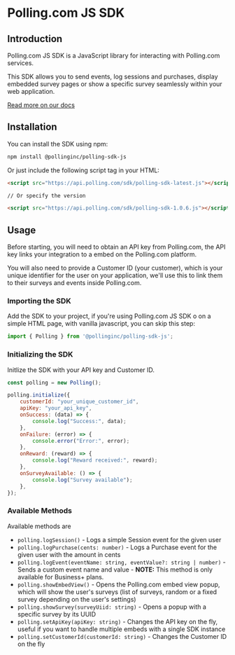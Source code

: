 # Polling.com JS SDK

## Introduction

Polling.com JS SDK is a JavaScript library for interacting with Polling.com services.

This SDK allows you to send events, log sessions and purchases, display embedded survey pages or show a specific survey seamlessly within your web application.

[Read more on our docs](https://docs.polling.com/integration/javascript-sdk)

## Installation

You can install the SDK using npm:

```bash
npm install @pollinginc/polling-sdk-js
```

Or just include the following script tag in your HTML:

```html
<script src="https://api.polling.com/sdk/polling-sdk-latest.js"></script>

// Or specify the version

<script src="https://api.polling.com/sdk/polling-sdk-1.0.6.js"></script>
```

## Usage
Before starting, you will need to obtain an API key from Polling.com, the API key links your integration to a embed on the Polling.com platform.

You will also need to provide a Customer ID (your customer), which is your unique identifier for the user on your application, we'll use this to link them to their surveys and events inside Polling.com.


### Importing the SDK

Add the SDK to your project, if you're using Polling.com JS SDK o on a simple HTML page, with vanilla javascript, you can skip this step:

```javascript
import { Polling } from '@pollinginc/polling-sdk-js';
```

### Initializing the SDK
Initlize the SDK with your API key and Customer ID.

```javascript
const polling = new Polling();

polling.initialize({
    customerId: "your_unique_customer_id",
    apiKey: "your_api_key",
    onSuccess: (data) => {
        console.log("Success:", data);
    },
    onFailure: (error) => {
        console.error("Error:", error);
    },
    onReward: (reward) => {
        console.log("Reward received:", reward);
    },
    onSurveyAvailable: () => {
        console.log("Survey available");
    },
});
```

### Available Methods

Available methods are
- `polling.logSession()` - Logs a simple Session event for the given user
- `polling.logPurchase(cents: number)` - Logs a Purchase event for the given user with the amount in cents
- `polling.logEvent(eventName: string, eventValue?: string | number)` - Sends a custom event name and value - **NOTE:** This method is only available for Business+ plans.
- `polling.showEmbedView()` - Opens the Polling.com embed view popup, which will show the user's surveys (list of surveys, random or a fixed survey depending on the user's settings)
- `polling.showSurvey(surveyUiid: string)` - Opens a popup with a specific survey by its UUID
- `polling.setApiKey(apiKey: string)` - Changes the API key on the fly, useful if you want to handle multiple embeds with a single SDK instance
- `polling.setCustomerId(customerId: string)` - Changes the Customer ID on the fly